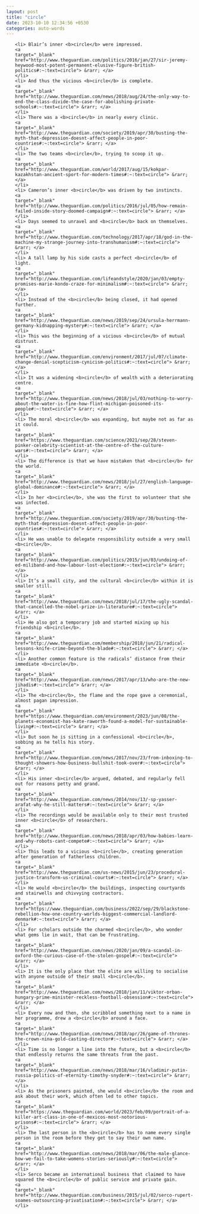 ```yaml
---
layout: post
title: "circle"
date: 2023-10-10 12:34:56 +0530
categories: auto-words
---
```

<ol>

    <li> Blair’s inner <b>circle</b> were impressed.
    <a 
    target="_blank" 
    href="http://www.theguardian.com/politics/2016/jan/27/sir-jeremy-heywood-most-potent-permanent-elusive-figure-british-politics#:~:text=circle"> &rarr; </a>
    </li>
    <li> And thus the vicious <b>circle</b> is complete.
    <a 
    target="_blank" 
    href="http://www.theguardian.com/news/2018/aug/24/the-only-way-to-end-the-class-divide-the-case-for-abolishing-private-schools#:~:text=circle"> &rarr; </a>
    </li>
    <li> There was a <b>circle</b> in nearly every clinic.
    <a 
    target="_blank" 
    href="http://www.theguardian.com/society/2019/apr/30/busting-the-myth-that-depression-doesnt-affect-people-in-poor-countries#:~:text=circle"> &rarr; </a>
    </li>
    <li> The two teams <b>circle</b>, trying to scoop it up.
    <a 
    target="_blank" 
    href="http://www.theguardian.com/world/2017/aug/15/kokpar-kazakhstan-ancient-sport-for-modern-times#:~:text=circle"> &rarr; </a>
    </li>
    <li> Cameron’s inner <b>circle</b> was driven by two instincts.
    <a 
    target="_blank" 
    href="http://www.theguardian.com/politics/2016/jul/05/how-remain-failed-inside-story-doomed-campaign#:~:text=circle"> &rarr; </a>
    </li>
    <li> Days seemed to unravel and <b>circle</b> back on themselves.
    <a 
    target="_blank" 
    href="http://www.theguardian.com/technology/2017/apr/18/god-in-the-machine-my-strange-journey-into-transhumanism#:~:text=circle"> &rarr; </a>
    </li>
    <li> A tall lamp by his side casts a perfect <b>circle</b> of light.
    <a 
    target="_blank" 
    href="http://www.theguardian.com/lifeandstyle/2020/jan/03/empty-promises-marie-kondo-craze-for-minimalism#:~:text=circle"> &rarr; </a>
    </li>
    <li> Instead of the <b>circle</b> being closed, it had opened further.
    <a 
    target="_blank" 
    href="http://www.theguardian.com/news/2019/sep/24/ursula-herrmann-germany-kidnapping-mystery#:~:text=circle"> &rarr; </a>
    </li>
    <li> This was the beginning of a vicious <b>circle</b> of mutual distrust.
    <a 
    target="_blank" 
    href="http://www.theguardian.com/environment/2017/jul/07/climate-change-denial-scepticism-cynicism-politics#:~:text=circle"> &rarr; </a>
    </li>
    <li> It was a widening <b>circle</b> of wealth with a deteriorating centre.
    <a 
    target="_blank" 
    href="http://www.theguardian.com/news/2018/jul/03/nothing-to-worry-about-the-water-is-fine-how-flint-michigan-poisoned-its-people#:~:text=circle"> &rarr; </a>
    </li>
    <li> The moral <b>circle</b> was expanding, but maybe not as far as it could.
    <a 
    target="_blank" 
    href="https://www.theguardian.com/science/2021/sep/28/steven-pinker-celebrity-scientist-at-the-centre-of-the-culture-wars#:~:text=circle"> &rarr; </a>
    </li>
    <li> The difference is that we have mistaken that <b>circle</b> for the world.
    <a 
    target="_blank" 
    href="http://www.theguardian.com/news/2018/jul/27/english-language-global-dominance#:~:text=circle"> &rarr; </a>
    </li>
    <li> In her <b>circle</b>, she was the first to volunteer that she was infected.
    <a 
    target="_blank" 
    href="http://www.theguardian.com/society/2019/apr/30/busting-the-myth-that-depression-doesnt-affect-people-in-poor-countries#:~:text=circle"> &rarr; </a>
    </li>
    <li> He was unable to delegate responsibility outside a very small <b>circle</b>.
    <a 
    target="_blank" 
    href="http://www.theguardian.com/politics/2015/jun/03/undoing-of-ed-miliband-and-how-labour-lost-election#:~:text=circle"> &rarr; </a>
    </li>
    <li> It’s a small city, and the cultural <b>circle</b> within it is smaller still.
    <a 
    target="_blank" 
    href="http://www.theguardian.com/news/2018/jul/17/the-ugly-scandal-that-cancelled-the-nobel-prize-in-literature#:~:text=circle"> &rarr; </a>
    </li>
    <li> He also got a temporary job and started mixing up his friendship <b>circle</b>.
    <a 
    target="_blank" 
    href="http://www.theguardian.com/membership/2018/jun/21/radical-lessons-knife-crime-beyond-the-blade#:~:text=circle"> &rarr; </a>
    </li>
    <li> Another common feature is the radicals’ distance from their immediate <b>circle</b>.
    <a 
    target="_blank" 
    href="http://www.theguardian.com/news/2017/apr/13/who-are-the-new-jihadis#:~:text=circle"> &rarr; </a>
    </li>
    <li> The <b>circle</b>, the flame and the rope gave a ceremonial, almost pagan impression.
    <a 
    target="_blank" 
    href="https://www.theguardian.com/environment/2023/jun/08/the-planets-economist-has-kate-raworth-found-a-model-for-sustainable-living#:~:text=circle"> &rarr; </a>
    </li>
    <li> But soon he is sitting in a confessional <b>circle</b>, sobbing as he tells his story.
    <a 
    target="_blank" 
    href="http://www.theguardian.com/news/2017/nov/23/from-inboxing-to-thought-showers-how-business-bullshit-took-over#:~:text=circle"> &rarr; </a>
    </li>
    <li> His inner <b>circle</b> argued, debated, and regularly fell out for reasons petty and grand.
    <a 
    target="_blank" 
    href="http://www.theguardian.com/news/2014/nov/13/-sp-yasser-arafat-why-he-still-matters#:~:text=circle"> &rarr; </a>
    </li>
    <li> The recordings would be available only to their most trusted inner <b>circle</b> of researchers.
    <a 
    target="_blank" 
    href="http://www.theguardian.com/news/2018/apr/03/how-babies-learn-and-why-robots-cant-compete#:~:text=circle"> &rarr; </a>
    </li>
    <li> This leads to a vicious <b>circle</b>, creating generation after generation of fatherless children.
    <a 
    target="_blank" 
    href="http://www.theguardian.com/us-news/2015/jun/23/procedural-justice-transform-us-criminal-courts#:~:text=circle"> &rarr; </a>
    </li>
    <li> He would <b>circle</b> the buildings, inspecting courtyards and stairwells and chivvying contractors.
    <a 
    target="_blank" 
    href="https://www.theguardian.com/business/2022/sep/29/blackstone-rebellion-how-one-country-worlds-biggest-commercial-landlord-denmark#:~:text=circle"> &rarr; </a>
    </li>
    <li> For scholars outside the charmed <b>circle</b>, who wonder what gems lie in wait, that can be frustrating.
    <a 
    target="_blank" 
    href="http://www.theguardian.com/news/2020/jan/09/a-scandal-in-oxford-the-curious-case-of-the-stolen-gospel#:~:text=circle"> &rarr; </a>
    </li>
    <li> It is the only place that the elite are willing to socialise with anyone outside of their small <b>circle</b>.
    <a 
    target="_blank" 
    href="http://www.theguardian.com/news/2018/jan/11/viktor-orban-hungary-prime-minister-reckless-football-obsession#:~:text=circle"> &rarr; </a>
    </li>
    <li> Every now and then, she scribbled something next to a name in her programme, drew a <b>circle</b> around a face.
    <a 
    target="_blank" 
    href="http://www.theguardian.com/news/2018/apr/26/game-of-thrones-the-crown-nina-gold-casting-director#:~:text=circle"> &rarr; </a>
    </li>
    <li> Time is no longer a line into the future, but a <b>circle</b> that endlessly returns the same threats from the past.
    <a 
    target="_blank" 
    href="http://www.theguardian.com/news/2018/mar/16/vladimir-putin-russia-politics-of-eternity-timothy-snyder#:~:text=circle"> &rarr; </a>
    </li>
    <li> As the prisoners painted, she would <b>circle</b> the room and ask about their work, which often led to other topics.
    <a 
    target="_blank" 
    href="https://www.theguardian.com/world/2023/feb/09/portrait-of-a-killer-art-class-in-one-of-mexicos-most-notorious-prisons#:~:text=circle"> &rarr; </a>
    </li>
    <li> The last person in the <b>circle</b> has to name every single person in the room before they get to say their own name.
    <a 
    target="_blank" 
    href="http://www.theguardian.com/news/2018/mar/06/the-male-glance-how-we-fail-to-take-womens-stories-seriously#:~:text=circle"> &rarr; </a>
    </li>
    <li> Serco became an international business that claimed to have squared the <b>circle</b> of public service and private gain.
    <a 
    target="_blank" 
    href="http://www.theguardian.com/business/2015/jul/02/serco-rupert-soames-outsourcing-privatisation#:~:text=circle"> &rarr; </a>
    </li>